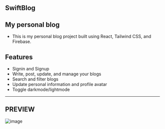 ## SwiftBlog
## My personal blog
- This is my personal blog project built using React, Tailwind CSS, and Firebase.
## Features
- Signin and Signup
- Write, post, update, and manage your blogs
- Search and filter blogs
- Update personal information and profile avatar
- Toggle darkmode/lightmode
___
## PREVIEW
![image](https://github.com/mtrong100/SwiftBlog/assets/94778246/24b2f9ba-0644-4fd6-ab6c-465aaa7e2e15)
